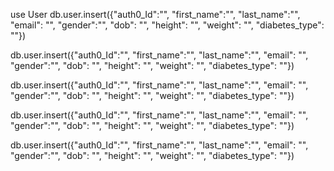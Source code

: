 use User
db.user.insert({"auth0_Id":"", "first_name":"", "last_name":"", "email": "", "gender":"", "dob": "", "height": "", "weight": "", "diabetes_type": ""})

db.user.insert({"auth0_Id":"", "first_name":"", "last_name":"", "email": "", "gender":"", "dob": "", "height": "", "weight": "", "diabetes_type": ""})

db.user.insert({"auth0_Id":"", "first_name":"", "last_name":"", "email": "", "gender":"", "dob": "", "height": "", "weight": "", "diabetes_type": ""})

db.user.insert({"auth0_Id":"", "first_name":"", "last_name":"", "email": "", "gender":"", "dob": "", "height": "", "weight": "", "diabetes_type": ""})

db.user.insert({"auth0_Id":"", "first_name":"", "last_name":"", "email": "", "gender":"", "dob": "", "height": "", "weight": "", "diabetes_type": ""})